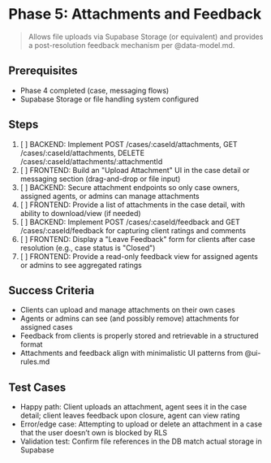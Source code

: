 # Phase 5: Attachments and Feedback

> Allows file uploads via Supabase Storage (or equivalent) and provides a post-resolution feedback mechanism per @data-model.md.

## Prerequisites
- Phase 4 completed (case, messaging flows)
- Supabase Storage or file handling system configured

## Steps
1. [ ] BACKEND: Implement POST /cases/:caseId/attachments, GET /cases/:caseId/attachments, DELETE /cases/:caseId/attachments/:attachmentId  
2. [ ] FRONTEND: Build an "Upload Attachment" UI in the case detail or messaging section (drag-and-drop or file input)  
3. [ ] BACKEND: Secure attachment endpoints so only case owners, assigned agents, or admins can manage attachments  
4. [ ] FRONTEND: Provide a list of attachments in the case detail, with ability to download/view (if needed)  
5. [ ] BACKEND: Implement POST /cases/:caseId/feedback and GET /cases/:caseId/feedback for capturing client ratings and comments  
6. [ ] FRONTEND: Display a "Leave Feedback" form for clients after case resolution (e.g., case status is "Closed")  
7. [ ] FRONTEND: Provide a read-only feedback view for assigned agents or admins to see aggregated ratings

## Success Criteria
- Clients can upload and manage attachments on their own cases  
- Agents or admins can see (and possibly remove) attachments for assigned cases  
- Feedback from clients is properly stored and retrievable in a structured format  
- Attachments and feedback align with minimalistic UI patterns from @ui-rules.md

## Test Cases
- Happy path: Client uploads an attachment, agent sees it in the case detail; client leaves feedback upon closure, agent can view rating  
- Error/edge case: Attempting to upload or delete an attachment in a case that the user doesn’t own is blocked by RLS 
- Validation test: Confirm file references in the DB match actual storage in Supabase 